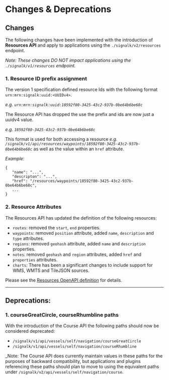 # Changes & Deprecations


## Changes

The following changes have been implemented with the introduction of **Resources API** and apply to applications using the `./signalk/v2/resources` endpoint.

_Note: These changes DO NOT impact applications using the `./signalk/v1/resources` endpoint._

### 1. Resource ID prefix assignment

The version 1 specification defined resource Ids with the following format `urn:mrn:signalk:uuid:<UUIDv4>`.

_e.g. `urn:mrn:signalk:uuid:18592f80-3425-43c2-937b-0be64b6be68c`_

The Resource API has dropped the use the prefix and ids are now just a uuidv4 value.

_e.g. `18592f80-3425-43c2-937b-0be64b6be68c`_

This format is used for both accessing a resource _e.g. `/signalk/v1/api/resources/waypoints/18592f80-3425-43c2-937b-0be64b6be68c`_ as well as the value within an `href` attribute.

_Example:_
```
{
   "name": "...",
   "descripton": "...",
   "href": "/resources/waypoints/18592f80-3425-43c2-937b-0be64b6be68c",
   ...
}
```

### 2. Resource Attributes

The Resources API has updated the definition of the following resources:
- `routes`: removed the `start`, `end` properties.
- `waypoints`: removed `position` attribute, added `name`, `description` and `type` attributes.
- `regions`: removed `geohash` attribute, added `name` and `description` properties.
- `notes`: removed `geohash` and `region` attributes, added `href` and `properties` attributes.
- `charts`: There has been a significant changes to include support for WMS, WMTS and TileJSON sources. 

Please see the [Resources OpenAPI definition](https://github.com/SignalK/signalk-server/blob/master/src/api/resources/openApi.json) for details.


---

## Deprecations:

### 1. courseGreatCircle, courseRhumbline paths

With the introduction of the Course API the following paths should now be considered deprecated:
- `/signalk/v1/api/vessels/self/navigation/courseGreatCircle`
- `/signalk/v1/api/vessels/self/navigation/courseRhumbline`

_Note: The Course API does currently maintain values in these paths for the purposes of backward compatibility, but applications and plugins referencing these paths should plan to move to using the equivalent paths under `/signalk/v2/api/vessels/self/navigation/course`.
